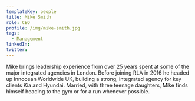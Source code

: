 ```yaml
---
templateKey: people
title: Mike Smith
role: CEO
profile: /img/mike-smith.jpg
tags:
  - Management
linkedIn: 
twitter: 
---
```


Mike brings leadership experience from over 25 years spent at some of the major integrated agencies in London. Before joining RLA in 2016 he headed up Innocean Worldwide UK, building a strong, integrated agency for key clients Kia and Hyundai. Married, with three teenage daughters, Mike finds himself heading to the gym or for a run whenever possible.